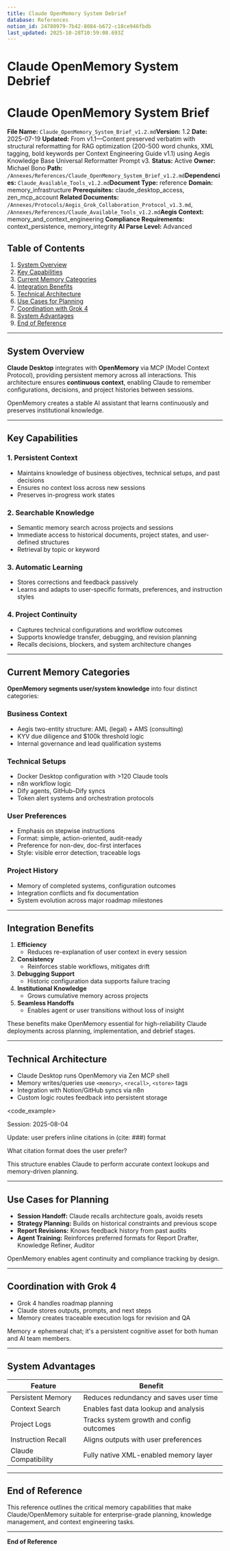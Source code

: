 ```yaml
---
title: Claude OpenMemory System Debrief
database: References
notion_id: 24780979-7b42-8084-b672-c18ce946fbdb
last_updated: 2025-10-28T10:59:08.693Z
---
```


# Claude OpenMemory System Debrief


# Claude OpenMemory System Brief


**File Name:** `Claude_OpenMemory_System_Brief_v1.2.md`**Version:** 1.2
**Date:** 2025-07-19
**Updated:** From v1.1—Content preserved verbatim with structural reformatting for RAG optimization (200-500 word chunks, XML tagging, bold keywords per Context Engineering Guide v1.1) using Aegis Knowledge Base Universal Reformatter Prompt v3.
**Status:** Active
**Owner:** Michael Bono
**Path:** `/Annexes/References/Claude_OpenMemory_System_Brief_v1.2.md`**Dependencies:** `Claude_Available_Tools_v1.2.md`**Document Type:** reference
**Domain:** memory\_infrastructure
**Prerequisites:** claude\_desktop\_access, zen\_mcp\_account
**Related Documents:** `/Annexes/Protocols/Aegis_Grok_Collaboration_Protocol_v1.3.md`, `/Annexes/References/Claude_Available_Tools_v1.2.md`**Aegis Context:** memory\_and\_context\_engineering
**Compliance Requirements:** context\_persistence, memory\_integrity
**AI Parse Level:** Advanced


## Table of Contents

1. [System Overview](https://www.notion.so/238809797b42800ea6e4c1bd26f0188c?v=238809797b4280ac969e000c00cadd67&p=247809797b428084b672c18ce946fbdb&pm=s#system-overview)
2. [Key Capabilities](https://www.notion.so/238809797b42800ea6e4c1bd26f0188c?v=238809797b4280ac969e000c00cadd67&p=247809797b428084b672c18ce946fbdb&pm=s#key-capabilities)
3. [Current Memory Categories](https://www.notion.so/238809797b42800ea6e4c1bd26f0188c?v=238809797b4280ac969e000c00cadd67&p=247809797b428084b672c18ce946fbdb&pm=s#current-memory-categories)
4. [Integration Benefits](https://www.notion.so/238809797b42800ea6e4c1bd26f0188c?v=238809797b4280ac969e000c00cadd67&p=247809797b428084b672c18ce946fbdb&pm=s#integration-benefits)
5. [Technical Architecture](https://www.notion.so/238809797b42800ea6e4c1bd26f0188c?v=238809797b4280ac969e000c00cadd67&p=247809797b428084b672c18ce946fbdb&pm=s#technical-architecture)
6. [Use Cases for Planning](https://www.notion.so/238809797b42800ea6e4c1bd26f0188c?v=238809797b4280ac969e000c00cadd67&p=247809797b428084b672c18ce946fbdb&pm=s#use-cases-for-planning)
7. [Coordination with Grok 4](https://www.notion.so/238809797b42800ea6e4c1bd26f0188c?v=238809797b4280ac969e000c00cadd67&p=247809797b428084b672c18ce946fbdb&pm=s#coordination-with-grok-4)
8. [System Advantages](https://www.notion.so/238809797b42800ea6e4c1bd26f0188c?v=238809797b4280ac969e000c00cadd67&p=247809797b428084b672c18ce946fbdb&pm=s#system-advantages)
9. [End of Reference](https://www.notion.so/238809797b42800ea6e4c1bd26f0188c?v=238809797b4280ac969e000c00cadd67&p=247809797b428084b672c18ce946fbdb&pm=s#end-of-reference)

---


## System Overview


**Claude Desktop** integrates with **OpenMemory** via MCP (Model Context Protocol), providing persistent memory across all interactions. This architecture ensures **continuous context**, enabling Claude to remember configurations, decisions, and project histories between sessions.


<important>


OpenMemory creates a stable AI assistant that learns continuously and preserves institutional knowledge.


</important>


---


## Key Capabilities


### 1. **Persistent Context**

- Maintains knowledge of business objectives, technical setups, and past decisions
- Ensures no context loss across new sessions
- Preserves in-progress work states

### 2. **Searchable Knowledge**

- Semantic memory search across projects and sessions
- Immediate access to historical documents, project states, and user-defined structures
- Retrieval by topic or keyword

### 3. **Automatic Learning**

- Stores corrections and feedback passively
- Learns and adapts to user-specific formats, preferences, and instruction styles

### 4. **Project Continuity**

- Captures technical configurations and workflow outcomes
- Supports knowledge transfer, debugging, and revision planning
- Recalls decisions, blockers, and system architecture changes

---


## Current Memory Categories


**OpenMemory segments user/system knowledge** into four distinct categories:


### Business Context

- Aegis two-entity structure: AML (legal) + AMS (consulting)
- KYV due diligence and \$100k threshold logic
- Internal governance and lead qualification systems

### Technical Setups

- Docker Desktop configuration with >120 Claude tools
- n8n workflow logic
- Dify agents, GitHub–Dify syncs
- Token alert systems and orchestration protocols

### User Preferences

- Emphasis on stepwise instructions
- Format: simple, action-oriented, audit-ready
- Preference for non-dev, doc-first interfaces
- Style: visible error detection, traceable logs

### Project History

- Memory of completed systems, configuration outcomes
- Integration conflicts and fix documentation
- System evolution across major roadmap milestones

---


## Integration Benefits

1. **Efficiency**
    - Reduces re-explanation of user context in every session
2. **Consistency**
    - Reinforces stable workflows, mitigates drift
3. **Debugging Support**
    - Historic configuration data supports failure tracing
4. **Institutional Knowledge**
    - Grows cumulative memory across projects
5. **Seamless Handoffs**
    - Enables agent or user transitions without loss of insight

<answer>


These benefits make OpenMemory essential for high-reliability Claude deployments across planning, implementation, and debrief stages.


</answer>


---


## Technical Architecture

- Claude Desktop runs OpenMemory via Zen MCP shell
- Memory writes/queries use `<memory>`, `<recall>`, `<store>` tags
- Integration with Notion/GitHub syncs via n8n
- Custom logic routes feedback into persistent storage

\<code\_example>


<memory>


Session: 2025-08-04


Update: user prefers inline citations in (cite: ###) format


</memory>


<recall>


What citation format does the user prefer?


</recall>
</code_example>


<thinking>


This structure enables Claude to perform accurate context lookups and memory-driven planning.


</thinking>


---


## Use Cases for Planning

- **Session Handoff:** Claude recalls architecture goals, avoids resets
- **Strategy Planning:** Builds on historical constraints and previous scope
- **Report Revisions:** Knows feedback history from past audits
- **Agent Training:** Reinforces preferred formats for Report Drafter, Knowledge Refiner, Auditor

<important>


OpenMemory enables agent continuity and compliance tracking by design.


</important>


---


## Coordination with Grok 4

- Grok 4 handles roadmap planning
- Claude stores outputs, prompts, and next steps
- Memory creates traceable execution logs for revision and QA

<context>


Memory ≠ ephemeral chat; it's a persistent cognitive asset for both human and AI team members.


</context>


---


## System Advantages


| Feature              | Benefit                                  |
| -------------------- | ---------------------------------------- |
| Persistent Memory    | Reduces redundancy and saves user time   |
| Context Search       | Enables fast data lookup and analysis    |
| Project Logs         | Tracks system growth and config outcomes |
| Instruction Recall   | Aligns outputs with user preferences     |
| Claude Compatibility | Fully native XML-enabled memory layer    |


---


## End of Reference


This reference outlines the critical memory capabilities that make Claude/OpenMemory suitable for enterprise-grade planning, knowledge management, and context engineering tasks.


---


**End of Reference**

